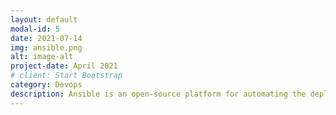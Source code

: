 ```yaml
---
layout: default
modal-id: 5
date: 2021-07-14
img: ansible.png
alt: image-alt
project-date: April 2021
# client: Start Bootstrap
category: Devops
description: Ansible is an open-source platform for automating the deployment, configuration, and management of IT systems. It uses a simple and declarative language to describe the desired state of infrastructure and applications, making it easy for IT teams to manage and automate tasks across a wide range of systems and technologies. With support for a large number of platforms and tools, Ansible can be used to manage everything from cloud infrastructure to local network devices. It also integrates well with other tools and technologies, making it a popular choice for IT teams looking to streamline their workflows and improve efficiency. Additionally, its simple and flexible architecture makes it easy for teams to get started with automation and scale as needed.
---
```

